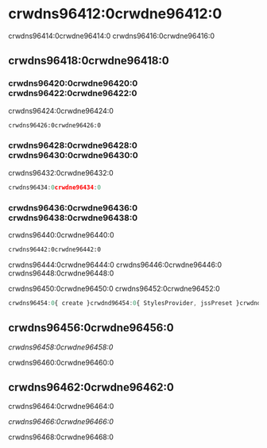 # crwdns96412:0crwdne96412:0

<p class="description">crwdns96414:0crwdne96414:0 crwdns96416:0crwdne96416:0</p>

## crwdns96418:0crwdne96418:0

### crwdns96420:0crwdne96420:0 crwdns96422:0crwdne96422:0

crwdns96424:0crwdne96424:0

```html
crwdns96426:0crwdne96426:0
```

### crwdns96428:0crwdne96428:0 crwdns96430:0crwdne96430:0

crwdns96432:0crwdne96432:0

```js
crwdns96434:0crwdne96434:0
```

### crwdns96436:0crwdne96436:0 crwdns96438:0crwdne96438:0

crwdns96440:0crwdne96440:0

```sh
crwdns96442:0crwdne96442:0
```

crwdns96444:0crwdne96444:0 crwdns96446:0crwdne96446:0 crwdns96448:0crwdne96448:0

crwdns96450:0crwdne96450:0 crwdns96452:0crwdne96452:0

```jsx
crwdns96454:0{ create }crwdnd96454:0{ StylesProvider, jssPreset }crwdnd96454:0{jss}crwdnd96454:0{props.children}crwdne96454:0
```

## crwdns96456:0crwdne96456:0

*crwdns96458:0crwdne96458:0*

crwdns96460:0crwdne96460:0

## crwdns96462:0crwdne96462:0

crwdns96464:0crwdne96464:0

*crwdns96466:0crwdne96466:0*

crwdns96468:0crwdne96468:0
